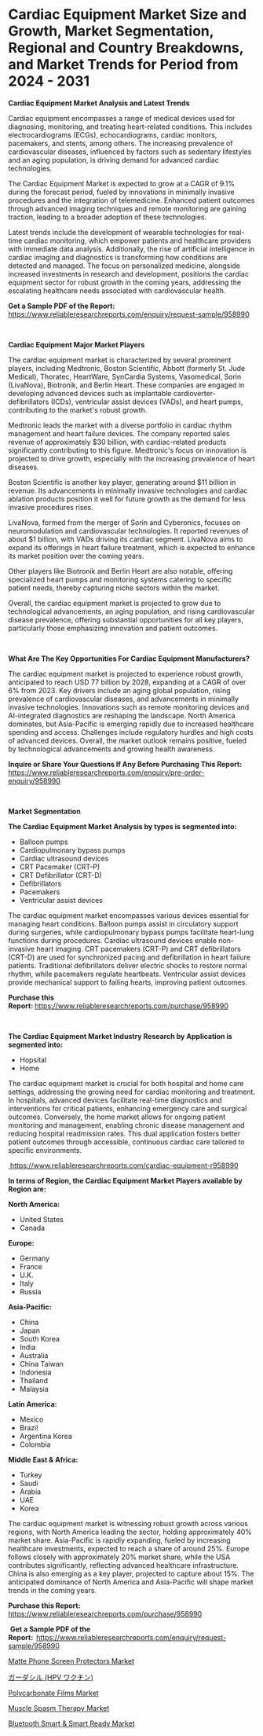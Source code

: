 <p><h1>Cardiac Equipment Market Size and Growth, Market Segmentation, Regional and Country Breakdowns, and Market Trends for Period from 2024 -  2031</h1></p><p><strong>Cardiac Equipment Market Analysis and Latest Trends</strong></p>
<p><p>Cardiac equipment encompasses a range of medical devices used for diagnosing, monitoring, and treating heart-related conditions. This includes electrocardiograms (ECGs), echocardiograms, cardiac monitors, pacemakers, and stents, among others. The increasing prevalence of cardiovascular diseases, influenced by factors such as sedentary lifestyles and an aging population, is driving demand for advanced cardiac technologies. </p><p>The Cardiac Equipment Market is expected to grow at a CAGR of 9.1% during the forecast period, fueled by innovations in minimally invasive procedures and the integration of telemedicine. Enhanced patient outcomes through advanced imaging techniques and remote monitoring are gaining traction, leading to a broader adoption of these technologies. </p><p>Latest trends include the development of wearable technologies for real-time cardiac monitoring, which empower patients and healthcare providers with immediate data analysis. Additionally, the rise of artificial intelligence in cardiac imaging and diagnostics is transforming how conditions are detected and managed. The focus on personalized medicine, alongside increased investments in research and development, positions the cardiac equipment sector for robust growth in the coming years, addressing the escalating healthcare needs associated with cardiovascular health.</p></p>
<p><strong>Get a Sample PDF of the Report:&nbsp;</strong> <a href="https://www.reliableresearchreports.com/enquiry/request-sample/958990">https://www.reliableresearchreports.com/enquiry/request-sample/958990</a></p>
<p>&nbsp;</p>
<p><strong>Cardiac Equipment Major Market Players</strong></p>
<p><p>The cardiac equipment market is characterized by several prominent players, including Medtronic, Boston Scientific, Abbott (formerly St. Jude Medical), Thoratec, HeartWare, SynCardia Systems, Vasomedical, Sorin (LivaNova), Biotronik, and Berlin Heart. These companies are engaged in developing advanced devices such as implantable cardioverter-defibrillators (ICDs), ventricular assist devices (VADs), and heart pumps, contributing to the market's robust growth.</p><p>Medtronic leads the market with a diverse portfolio in cardiac rhythm management and heart failure devices. The company reported sales revenue of approximately $30 billion, with cardiac-related products significantly contributing to this figure. Medtronic's focus on innovation is projected to drive growth, especially with the increasing prevalence of heart diseases.</p><p>Boston Scientific is another key player, generating around $11 billion in revenue. Its advancements in minimally invasive technologies and cardiac ablation products position it well for future growth as the demand for less invasive procedures rises.</p><p>LivaNova, formed from the merger of Sorin and Cyberonics, focuses on neuromodulation and cardiovascular technologies. It reported revenues of about $1 billion, with VADs driving its cardiac segment. LivaNova aims to expand its offerings in heart failure treatment, which is expected to enhance its market position over the coming years.</p><p>Other players like Biotronik and Berlin Heart are also notable, offering specialized heart pumps and monitoring systems catering to specific patient needs, thereby capturing niche sectors within the market.</p><p>Overall, the cardiac equipment market is projected to grow due to technological advancements, an aging population, and rising cardiovascular disease prevalence, offering substantial opportunities for all key players, particularly those emphasizing innovation and patient outcomes.</p></p>
<p>&nbsp;</p>
<p><strong>What Are The Key Opportunities For Cardiac Equipment Manufacturers?</strong></p>
<p><p>The cardiac equipment market is projected to experience robust growth, anticipated to reach USD 77 billion by 2028, expanding at a CAGR of over 6% from 2023. Key drivers include an aging global population, rising prevalence of cardiovascular diseases, and advancements in minimally invasive technologies. Innovations such as remote monitoring devices and AI-integrated diagnostics are reshaping the landscape. North America dominates, but Asia-Pacific is emerging rapidly due to increased healthcare spending and access. Challenges include regulatory hurdles and high costs of advanced devices. Overall, the market outlook remains positive, fueled by technological advancements and growing health awareness.</p></p>
<p><strong>Inquire or Share Your Questions If Any Before Purchasing This Report:</strong> <a href="https://www.reliableresearchreports.com/enquiry/pre-order-enquiry/958990">https://www.reliableresearchreports.com/enquiry/pre-order-enquiry/958990</a></p>
<p>&nbsp;</p>
<p><strong>Market Segmentation</strong></p>
<p><strong>The Cardiac Equipment Market Analysis by types is segmented into:</strong></p>
<p><ul><li>Balloon pumps</li><li>Cardiopulmonary bypass pumps</li><li>Cardiac ultrasound devices</li><li>CRT Pacemaker (CRT-P)</li><li>CRT Defibrillator (CRT-D)</li><li>Defibrillators</li><li>Pacemakers</li><li>Ventricular assist devices</li></ul></p>
<p><p>The cardiac equipment market encompasses various devices essential for managing heart conditions. Balloon pumps assist in circulatory support during surgeries, while cardiopulmonary bypass pumps facilitate heart-lung functions during procedures. Cardiac ultrasound devices enable non-invasive heart imaging. CRT pacemakers (CRT-P) and CRT defibrillators (CRT-D) are used for synchronized pacing and defibrillation in heart failure patients. Traditional defibrillators deliver electric shocks to restore normal rhythm, while pacemakers regulate heartbeats. Ventricular assist devices provide mechanical support to failing hearts, improving patient outcomes.</p></p>
<p><strong>Purchase this Report:&nbsp;</strong><a href="https://www.reliableresearchreports.com/purchase/958990">https://www.reliableresearchreports.com/purchase/958990</a></p>
<p>&nbsp;</p>
<p><strong>The Cardiac Equipment Market Industry Research by Application is segmented into:</strong></p>
<p><ul><li>Hopsital</li><li>Home</li></ul></p>
<p><p>The cardiac equipment market is crucial for both hospital and home care settings, addressing the growing need for cardiac monitoring and treatment. In hospitals, advanced devices facilitate real-time diagnostics and interventions for critical patients, enhancing emergency care and surgical outcomes. Conversely, the home market allows for ongoing patient monitoring and management, enabling chronic disease management and reducing hospital readmission rates. This dual application fosters better patient outcomes through accessible, continuous cardiac care tailored to specific environments.</p></p>
<p><a href="https://www.reliableresearchreports.com/cardiac-equipment-r958990">&nbsp;https://www.reliableresearchreports.com/cardiac-equipment-r958990</a></p>
<p><strong>In terms of Region, the Cardiac Equipment Market Players available by Region are:</strong></p>
<p>
    <p> <strong> North America: </strong>
        <ul>
            <li>United States</li>
            <li>Canada</li>
        </ul>
        </p> 
    <p> <strong> Europe: </strong>
        <ul>
            <li>Germany</li>
            <li>France</li>
            <li>U.K.</li>
            <li>Italy</li>
            <li>Russia</li>
        </ul>
        </p> 
    <p> <strong> Asia-Pacific: </strong>
        <ul>
            <li>China</li>
            <li>Japan</li>
            <li>South Korea</li>
            <li>India</li>
            <li>Australia</li>
            <li>China Taiwan</li>
            <li>Indonesia</li>
            <li>Thailand</li>
            <li>Malaysia</li>
        </ul>
        </p> 
    <p> <strong> Latin America: </strong>
        <ul>
            <li>Mexico</li>
            <li>Brazil</li>
            <li>Argentina Korea</li>
            <li>Colombia</li>
        </ul>
        </p> 
    <p> <strong> Middle East & Africa: </strong>
        <ul>
            <li>Turkey</li>
            <li>Saudi</li>
            <li>Arabia</li>
            <li>UAE</li>
            <li>Korea</li>
        </ul>
    </p>
    </p>
<p><p>The cardiac equipment market is witnessing robust growth across various regions, with North America leading the sector, holding approximately 40% market share. Asia-Pacific is rapidly expanding, fueled by increasing healthcare investments, expected to reach a share of around 25%. Europe follows closely with approximately 20% market share, while the USA contributes significantly, reflecting advanced healthcare infrastructure. China is also emerging as a key player, projected to capture about 15%. The anticipated dominance of North America and Asia-Pacific will shape market trends in the coming years.</p></p>
<p><strong>Purchase this Report: </strong><a href="https://www.reliableresearchreports.com/purchase/958990">https://www.reliableresearchreports.com/purchase/958990</a></p>
<p>&nbsp;<strong>Get a Sample PDF of the Report:&nbsp;&nbsp;</strong><a href="https://www.reliableresearchreports.com/enquiry/request-sample/958990">https://www.reliableresearchreports.com/enquiry/request-sample/958990</a></p>
<p><strong></strong></p>
<p><p><a href="https://medium.com/@luke.russell779/matte-phone-screen-protectors-market-research-report-exploring-market-size-and-revenue-analysis-546f583d9e67">Matte Phone Screen Protectors Market</a></p><p><a href="https://github.com/mohamedbakry57/Market-Research-Report-List-6/blob/main/180765887397.md">ガーダシル (HPV ワクチン)</a></p><p><a href="https://github.com/arionmp/Market-Research-Report-List-5/blob/main/polycarbonate-films-market.md">Polycarbonate Films Market</a></p><p><a href="https://www.linkedin.com/pulse/deep-dive-muscle-spasm-therapy-market-itstrends-segmentation-5lrye?trackingId=XUCjALneS1G9d5H5tcLKyA%3D%3D">Muscle Spasm Therapy Market</a></p><p><a href="https://issuu.com/reportprime-2/docs/bluetooth-smart-smart-ready-market-_8cd74392cb4206">Bluetooth Smart & Smart Ready Market</a></p></p>